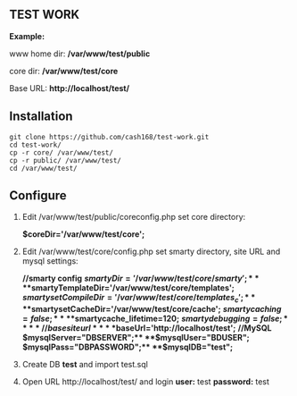 ﻿
TEST WORK
-------

**Example:**

www home dir: **/var/www/test/public**

core dir: **/var/www/test/core**

Base URL: **http://localhost/test/**

Installation
-------

    git clone https://github.com/cash168/test-work.git
    cd test-work/
    cp -r core/ /var/www/test/
    cp -r public/ /var/www/test/
    cd /var/www/test/

Configure
-------

1. Edit /var/www/test/public/coreconfig.php set core directory:
  
	 **$coreDir='/var/www/test/core';**

2. Edit /var/www/test/core/config.php set smarty directory, site URL and mysql settings:
 
	 **//smarty config**
	**$smartyDir='/var/www/test/core/smarty';**
	**$smartyTemplateDir='/var/www/test/core/templates';**
	**$smartysetCompileDir='/var/www/test/core/templates_c';**
	**$smartysetCacheDir='/var/www/test/core/cache';**
	**$smartycaching=false;**
	**$smartycache_lifetime=120;**
	**$smartydebugging=false;**
	**//base site url**
	**$baseUrl='http://localhost/test';**
	**//MySQL**
	**$mysqlServer="DBSERVER";**
	**$mysqlUser="BDUSER";**
	**$mysqlPass="DBPASSWORD";**
	**$mysqlDB="test";**
3. Create DB **test** and import test.sql

4. Open URL http://localhost/test/ and login
	 **user:** test
	 **password:** test
 
